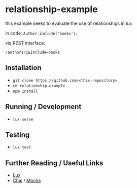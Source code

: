 # relationship-example

this example seeks to evaluate the use of relationships in lux

in code:
`Author.include('books');`

via REST interface:

`/authors/1&include=books`




## Installation

*   `git clone https://github.com/<this-repository>`
*   `cd relationship-example`
*   `npm install`

## Running / Development

*   `lux serve`

## Testing

*   `lux test`

## Further Reading / Useful Links
*   [Lux](https://github.com/postlight/lux/)
*   [Chai](http://chaijs.com/) / [Mocha](http://mochajs.org/)
